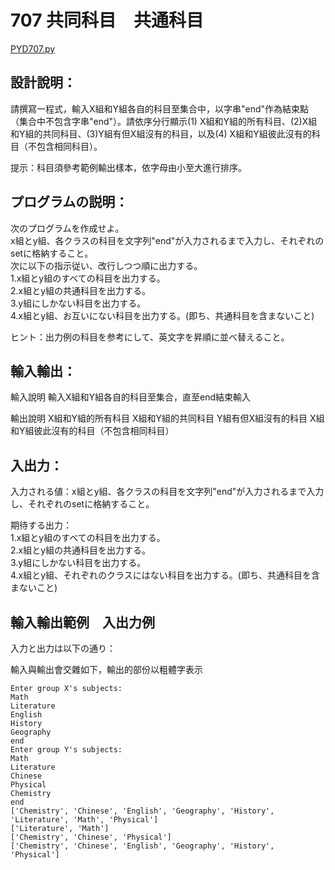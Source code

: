 # 707 共同科目　共通科目

[PYD707.py](https://github.com/eclairsameal/TQC-Python/blob/master/%E7%AC%AC7%E9%A1%9E%EF%BC%9A%E6%95%B8%E7%B5%84%EF%BC%88Tuple%EF%BC%89%E3%80%81%E9%9B%86%E5%90%88%EF%BC%88Set%EF%BC%89%E4%BB%A5%E5%8F%8A%E8%A9%9E%E5%85%B8%EF%BC%88Dictionary%EF%BC%89/PYD707.py)

## 設計說明：
請撰寫一程式，輸入X組和Y組各自的科目至集合中，以字串"end"作為結束點（集合中不包含字串"end"）。請依序分行顯示(1) X組和Y組的所有科目、(2)X組和Y組的共同科目、(3)Y組有但X組沒有的科目，以及(4) X組和Y組彼此沒有的科目（不包含相同科目）。

提示：科目須參考範例輸出樣本，依字母由小至大進行排序。

## プログラムの説明：
次のプログラムを作成せよ。<br>
x組とy組、各クラスの科目を文字列"end"が入力されるまで入力し、それぞれのsetに格納すること。<br>
次に以下の指示従い、改行しつつ順に出力する。<br>
1.x組とy組のすべての科目を出力する。<br>
2.x組とy組の共通科目を出力する。<br>
3.y組にしかない科目を出力する。<br>
4.x組とy組、お互いにない科目を出力する。(即ち、共通科目を含まないこと)

ヒント：出力例の科目を参考にして、英文字を昇順に並べ替えること。

## 輸入輸出：
輸入說明
輸入X組和Y組各自的科目至集合，直至end結束輸入

輸出說明
X組和Y組的所有科目
X組和Y組的共同科目
Y組有但X組沒有的科目
X組和Y組彼此沒有的科目（不包含相同科目）

## 入出力：
入力される値：x組とy組、各クラスの科目を文字列"end"が入力されるまで入力し、それぞれのsetに格納すること。

期待する出力：<br>
1.x組とy組のすべての科目を出力する。<br>
2.x組とy組の共通科目を出力する。<br>
3.y組にしかない科目を出力する。<br>
4.x組とy組、それぞれのクラスにはない科目を出力する。(即ち、共通科目を含まないこと)


## 輸入輸出範例　入出力例

入力と出力は以下の通り：

輸入與輸出會交雜如下，輸出的部份以粗體字表示
```
Enter group X's subjects:
Math
Literature
English
History
Geography
end
Enter group Y's subjects:
Math
Literature
Chinese
Physical
Chemistry
end
['Chemistry', 'Chinese', 'English', 'Geography', 'History', 'Literature', 'Math', 'Physical']
['Literature', 'Math']
['Chemistry', 'Chinese', 'Physical']
['Chemistry', 'Chinese', 'English', 'Geography', 'History', 'Physical']
```
